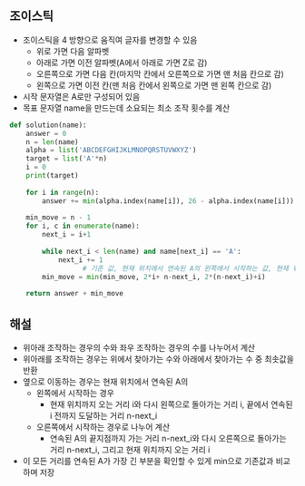 ## 조이스틱
- 조이스틱을 4 방향으로 움직여 글자를 변경할 수 있음
  - 위로 가면 다음 알파벳
  - 아래로 가면 이전 알파벳(A에서 아래로 가면 Z로 감)
  - 오른쪽으로 가면 다음 칸(마지막 칸에서 오른쪽으로 가면 맨 처음 칸으로 감)
  - 왼쪽으로 가면 이전 칸(맨 처음 칸에서 왼쪽으로 가면 맨 왼쪽 칸으로 감)
- 시작 문자열은 A로만 구성되어 있음
- 목표 문자열 name을 만드는데 소요되는 최소 조작 횟수를 계산

```python
def solution(name):
    answer = 0
    n = len(name)
    alpha = list('ABCDEFGHIJKLMNOPQRSTUVWXYZ')
    target = list('A'*n)
    i = 0
    print(target)
    
    for i in range(n):
        answer += min(alpha.index(name[i]), 26 - alpha.index(name[i]))
        
    min_move = n - 1
    for i, c in enumerate(name):
        next_i = i+1
        
        while next_i < len(name) and name[next_i] == 'A':
            next_i += 1
                  # 기존 값, 현재 위치에서 연속된 A의 왼쪽에서 시작하는 값, 현재 위치에서 연속된 A의 오른쪽에서 시작하는 값 
        min_move = min(min_move, 2*i+ n-next_i, 2*(n-next_i)+i)
                    
    return answer + min_move
```

## 해설
- 위아래 조작하는 경우의 수와 좌우 조작하는 경우의 수를 나누어서 계산
- 위아래를 조작하는 경우는 위에서 찾아가는 수와 아래에서 찾아가는 수 중 최솟값을 반환
- 옆으로 이동하는 경우는 현재 위치에서 연속된 A의
  - 왼쪽에서 시작하는 경우
    - 현재 위치까지 오는 거리 i와 다시 왼쪽으로 돌아가는 거리 i, 끝에서 연속된 i 전까지 도달하는 거리 n-next_i
  - 오른쪽에서 시작하는 경우로 나누어 계산
    - 연속된 A의 끝지점까지 가는 거리 n-next_i와 다시 오른쪽으로 돌아가는 거리 n-next_i, 그리고 현재 위치까지 오는 거리 i
- 이 모든 거리를 연속된 A가 가장 긴 부분을 확인할 수 있게 min으로 기존값과 비교하며 저장
